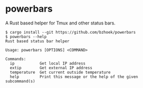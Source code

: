 # powerbars

A Rust based helper for Tmux and other status bars.

```
$ cargo install --git https://github.com/bzhoek/powerbars
$ powerbars --help
Rust based status bar helper

Usage: powerbars [OPTIONS] <COMMAND>

Commands:
  ip           Get local IP address
  extip        Get external IP address
  temperature  Get current outside temperature
  help         Print this message or the help of the given subcommand(s)
```